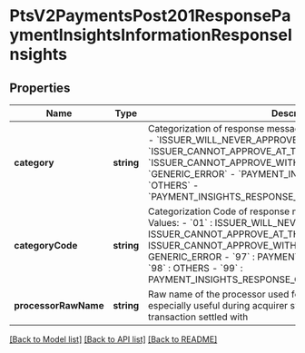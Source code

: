 # PtsV2PaymentsPost201ResponsePaymentInsightsInformationResponseInsights

## Properties
Name | Type | Description | Notes
------------ | ------------- | ------------- | -------------
**category** | **string** | Categorization of response message from processor  Possible Values: - &#x60;ISSUER_WILL_NEVER_APPROVE&#x60; - &#x60;ISSUER_CANNOT_APPROVE_AT_THIS_TIME&#x60; - &#x60;ISSUER_CANNOT_APPROVE_WITH_THESE_DETAILS&#x60; - &#x60;GENERIC_ERROR&#x60; - &#x60;PAYMENT_INSIGHTS_INTERNAL_ERROR&#x60; - &#x60;OTHERS&#x60; - &#x60;PAYMENT_INSIGHTS_RESPONSE_CATEGORY_MATCH_NOT_FOUND&#x60; | [optional] 
**categoryCode** | **string** | Categorization Code of response message from processor  Possible Values: - &#x60;01&#x60; : ISSUER_WILL_NEVER_APPROVE - &#x60;02&#x60; : ISSUER_CANNOT_APPROVE_AT_THIS_TIME - &#x60;03&#x60; : ISSUER_CANNOT_APPROVE_WITH_THESE_DETAILS - &#x60;04&#x60; : GENERIC_ERROR - &#x60;97&#x60; : PAYMENT_INSIGHTS_INTERNAL_ERROR - &#x60;98&#x60; : OTHERS - &#x60;99&#x60; : PAYMENT_INSIGHTS_RESPONSE_CATEGORY_MATCH_NOT_FOUND | [optional] 
**processorRawName** | **string** | Raw name of the processor used for the transaction processing, especially useful during acquirer swing to see which processor transaction settled with | [optional] 

[[Back to Model list]](../README.md#documentation-for-models) [[Back to API list]](../README.md#documentation-for-api-endpoints) [[Back to README]](../README.md)


